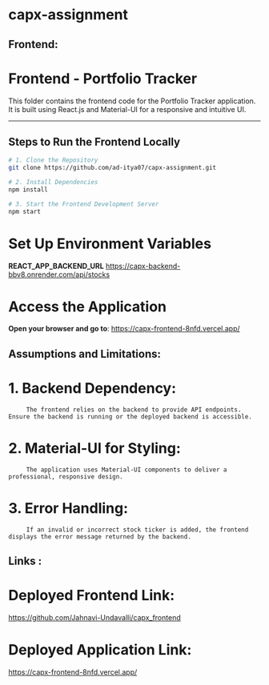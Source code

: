 # capx-assignment

## Frontend: 

# Frontend - Portfolio Tracker

This folder contains the frontend code for the Portfolio Tracker application. It is built using React.js and Material-UI for a responsive and intuitive UI.

---

## Steps to Run the Frontend Locally

```bash
# 1. Clone the Repository
git clone https://github.com/ad-itya07/capx-assignment.git

# 2. Install Dependencies
npm install

# 3. Start the Frontend Development Server
npm start
```
# Set Up Environment Variables
   **REACT_APP_BACKEND_URL** https://capx-backend-bbv8.onrender.com/api/stocks

# Access the Application
   **Open your browser and go to**:
      https://capx-frontend-8nfd.vercel.app/
      
## Assumptions and Limitations:
   # 1. Backend Dependency:
         The frontend relies on the backend to provide API endpoints. Ensure the backend is running or the deployed backend is accessible.

   # 2. Material-UI for Styling:
         The application uses Material-UI components to deliver a professional, responsive design.

   # 3. Error Handling:
         If an invalid or incorrect stock ticker is added, the frontend displays the error message returned by the backend.
## Links :

# Deployed Frontend Link:
https://github.com/Jahnavi-Undavalli/capx_frontend

# Deployed Application Link:
https://capx-frontend-8nfd.vercel.app/



